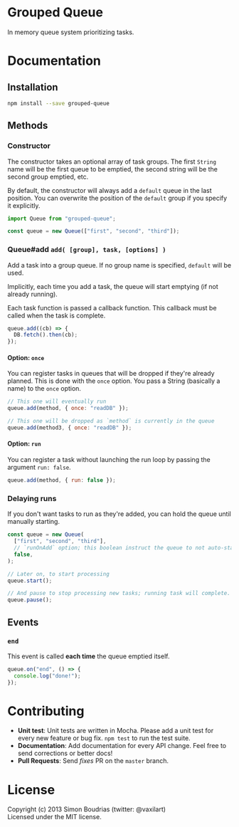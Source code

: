 # Grouped Queue

In memory queue system prioritizing tasks.

# Documentation

## Installation

```bash
npm install --save grouped-queue
```

## Methods

### Constructor

The constructor takes an optional array of task groups. The first `String` name will be the first queue to be emptied, the second string will be the second group emptied, etc.

By default, the constructor will always add a `default` queue in the last position. You can overwrite the position of the `default` group if you specify it explicitly.

```javascript
import Queue from "grouped-queue";

const queue = new Queue(["first", "second", "third"]);
```

### Queue#add `add( [group], task, [options] )`

Add a task into a group queue. If no group name is specified, `default` will be used.

Implicitly, each time you add a task, the queue will start emptying (if not already running).

Each task function is passed a callback function. This callback must be called when the task is complete.

```javascript
queue.add((cb) => {
  DB.fetch().then(cb);
});
```

#### Option: `once`

You can register tasks in queues that will be dropped if they're already planned. This is done with the `once` option. You pass a String (basically a name) to the `once` option.

```javascript
// This one will eventually run
queue.add(method, { once: "readDB" });

// This one will be dropped as `method` is currently in the queue
queue.add(method3, { once: "readDB" });
```

#### Option: `run`

You can register a task without launching the run loop by passing the argument `run: false`.

```javascript
queue.add(method, { run: false });
```

### Delaying runs

If you don't want tasks to run as they're added, you can hold the queue until manually starting.

```javascript
const queue = new Queue(
  ["first", "second", "third"],
  // `runOnAdd` option; this boolean instruct the queue to not auto-start.
  false,
);

// Later on, to start processing
queue.start();

// And pause to stop processing new tasks; running task will complete.
queue.pause();
```

## Events

### `end`

This event is called **each time** the queue emptied itself.

```javascript
queue.on("end", () => {
  console.log("done!");
});
```

# Contributing

- **Unit test**: Unit tests are written in Mocha. Please add a unit test for every new feature
  or bug fix. `npm test` to run the test suite.
- **Documentation**: Add documentation for every API change. Feel free to send corrections
  or better docs!
- **Pull Requests**: Send _fixes_ PR on the `master` branch.

# License

Copyright (c) 2013 Simon Boudrias (twitter: @vaxilart)  
Licensed under the MIT license.
